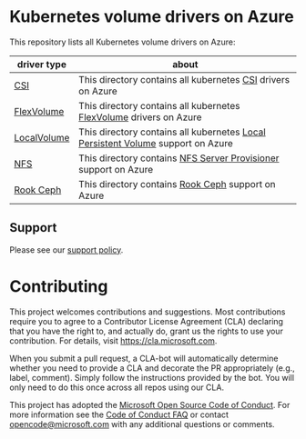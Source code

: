 # Kubernetes volume drivers on Azure
This repository lists all Kubernetes volume drivers on Azure:

| driver type | about |
| ---- | ---- |
| [CSI](./csi) | This directory contains all kubernetes [CSI](https://kubernetes-csi.github.io/docs/Home.html) drivers on Azure |
| [FlexVolume](./flexvolume) | This directory contains all kubernetes [FlexVolume](https://kubernetes.io/docs/concepts/storage/volumes/#flexvolume) drivers on Azure |
| [LocalVolume](./local) | This directory contains all kubernetes [Local Persistent Volume](https://kubernetes.io/docs/concepts/storage/volumes/#local) support on Azure |
| [NFS](./nfs) | This directory contains [NFS Server Provisioner](https://github.com/kubernetes-incubator/external-storage/tree/master/nfs) support on Azure |
| [Rook Ceph](./rook-ceph) | This directory contains [Rook Ceph](https://github.com/rook/rook) support on Azure |

## Support

Please see our [support policy][support-policy].

# Contributing
This project welcomes contributions and suggestions.  Most contributions require you to agree to a
Contributor License Agreement (CLA) declaring that you have the right to, and actually do, grant us
the rights to use your contribution. For details, visit https://cla.microsoft.com.

When you submit a pull request, a CLA-bot will automatically determine whether you need to provide
a CLA and decorate the PR appropriately (e.g., label, comment). Simply follow the instructions
provided by the bot. You will only need to do this once across all repos using our CLA.

This project has adopted the [Microsoft Open Source Code of Conduct](https://opensource.microsoft.com/codeofconduct/).
For more information see the [Code of Conduct FAQ](https://opensource.microsoft.com/codeofconduct/faq/) or
contact [opencode@microsoft.com](mailto:opencode@microsoft.com) with any additional questions or comments.

[support-policy]: Support.md
